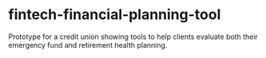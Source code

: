 # fintech-financial-planning-tool
Prototype for a credit union showing tools to help clients evaluate both their emergency fund and retirement health planning.
